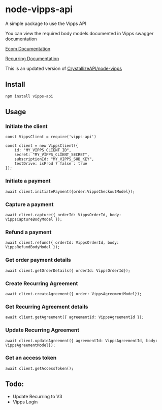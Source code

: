 # node-vipps-api
A simple package to use the Vipps API

You can view the required body models documented in Vipps swagger documentation

[Ecom Documentation](https://vippsas.github.io/vipps-ecom-api/)

[Recurring Documentation](https://vippsas.github.io/vipps-recurring-api/)

This is an updated version of [CrystallizeAPI/node-vipps](https://github.com/CrystallizeAPI/node-vipps)

## Install
```
npm install vipps-api
```

## Usage

### Initiate the client

```
const VippsClient = require('vipps-api')

const client = new VippsClient({
    id: "MY_VIPPS_CLIENT_ID",
    secret: "MY_VIPPS_CLIENT_SECRET",
    subscriptionId: "MY_VIPPS_SUB_KEY",
    testDrive: isProd ? false : true
});
```

### Initiate a payment<br/>

```
await client.initiatePayment({order:VippsCheckoutModel});
```

### Capture a payment<br/>

```
await client.capture({ orderId: VippsOrderId, body: VippsCaptureBodyModel });
```

### Refund a payment<br/>

```
await client.refund({ orderId: VippsOrderId, body: VippsRefundBodyModel });
```

### Get order payment details<br/>

```
await client.getOrderDetails({ orderId: VippsOrderId});
```

### Create Recurring Agreement

```
await client.createAgreement({ order: VippsAgreementModel});
```

### Get Recurring Agreement details

```
await client.getAgreement({ agreementId: VippsAgreementId });
```

### Update Recurring Agreement

```
await client.updateAgreement({ agreementId: VippsAgreementId, body: VippsAgreementModel});
```

### Get an access token

```
await client.getAccessToken();
```


## Todo:
- Update Recurring to V3
- Vipps Login